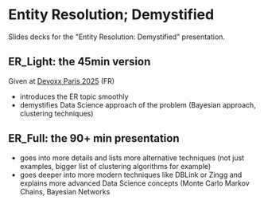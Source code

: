 # Entity Resolution; Demystified

Slides decks for the "Entity Resolution: Demystified" presentation.

## ER_Light: the 45min version 
Given at [Devoxx Paris 2025](https://www.devoxx.fr) (FR)
* introduces the ER topic smoothly
* demystifies Data Science approach of the problem (Bayesian approach, clustering techniques)

## ER_Full: the 90+ min presentation
* goes into more details and lists more alternative techniques (not just examples, bigger list of clustering algorithms for example)
* goes deeper into more modern techniques like DBLink or Zingg and explains more advanced Data Science concepts (Monte Carlo Markov Chains, Bayesian Networks
